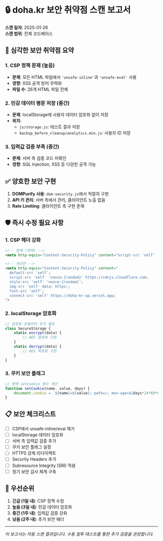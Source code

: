 # 🔒 doha.kr 보안 취약점 스캔 보고서

**스캔 일자**: 2025-01-26  
**스캔 범위**: 전체 코드베이스  

## 🔴 심각한 보안 취약점 요약

### 1. CSP 정책 문제 (높음)
- **문제**: 모든 HTML 파일에서 `'unsafe-inline'`과 `'unsafe-eval'` 사용
- **영향**: XSS 공격 방어 무력화
- **파일 수**: 26개 HTML 파일 전체

### 2. 민감 데이터 평문 저장 (중간)
- **문제**: localStorage에 사용자 데이터 암호화 없이 저장
- **위치**: 
  - `js/storage.js`: 테스트 결과 저장
  - `backup_before_cleanup/analytics.min.js`: 사용자 ID 저장

### 3. 입력값 검증 부족 (중간)
- **문제**: 서버 측 검증 코드 미확인
- **영향**: SQL Injection, XSS 등 다양한 공격 가능

## ✅ 양호한 보안 구현

1. **DOMPurify 사용**: `dom-security.js`에서 적절히 구현
2. **API 키 관리**: 서버 측에서 관리, 클라이언트 노출 없음
3. **Rate Limiting**: 클라이언트 측 구현 존재

## 🛡️ 즉시 수정 필요 사항

### 1. CSP 헤더 강화
```html
<!-- 현재 (취약) -->
<meta http-equiv="Content-Security-Policy" content="script-src 'self' 'unsafe-inline' 'unsafe-eval'">

<!-- 개선안 -->
<meta http-equiv="Content-Security-Policy" content="
  default-src 'self';
  script-src 'self' 'nonce-{random}' https://cdnjs.cloudflare.com;
  style-src 'self' 'nonce-{random}';
  img-src 'self' data: https:;
  font-src 'self';
  connect-src 'self' https://doha-kr-ap.vercel.app;
">
```

### 2. localStorage 암호화
```javascript
// 암호화 유틸리티 추가 필요
class SecureStorage {
    static encrypt(data) {
        // AES 암호화 구현
    }
    static decrypt(data) {
        // AES 복호화 구현
    }
}
```

### 3. 쿠키 보안 플래그
```javascript
// 현재 setCookie 함수 개선
function setCookie(name, value, days) {
    document.cookie = `${name}=${value}; path=/; max-age=${days*24*60*60}; Secure; HttpOnly; SameSite=Strict`;
}
```

## 📋 보안 체크리스트

- [ ] CSP에서 unsafe-inline/eval 제거
- [ ] localStorage 데이터 암호화
- [ ] 서버 측 입력값 검증 추가
- [ ] 쿠키 보안 플래그 설정
- [ ] HTTPS 강제 리다이렉트
- [ ] Security Headers 추가
- [ ] Subresource Integrity (SRI) 적용
- [ ] 정기 보안 감사 체계 구축

## 🎯 우선순위

1. **긴급 (1일 내)**: CSP 정책 수정
2. **높음 (3일 내)**: 민감 데이터 암호화
3. **중간 (1주 내)**: 입력값 검증 강화
4. **낮음 (2주 내)**: 추가 보안 헤더

---
*이 보고서는 자동 스캔 결과입니다. 수동 침투 테스트를 통한 추가 검증을 권장합니다.*